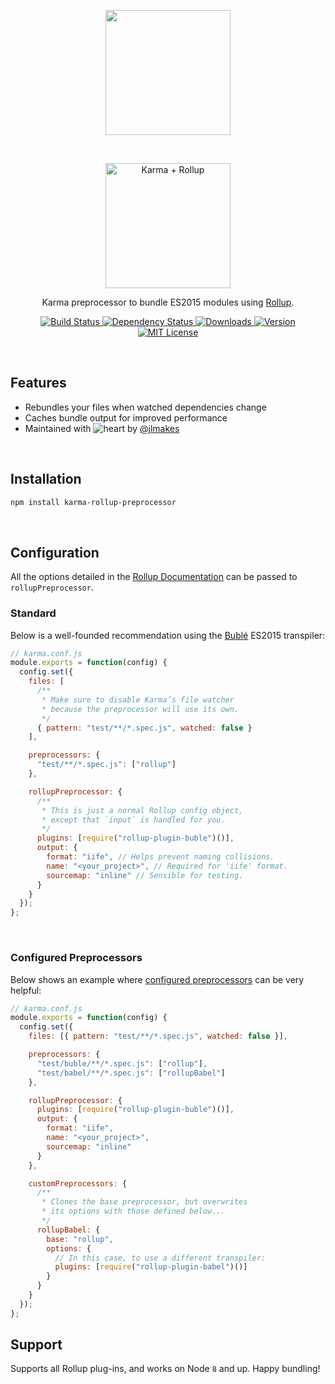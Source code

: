 <p align="center">
	<img src="https://jlmak.es/logos/png/karma-rollup-preprocessor.png?v=1" width="200px" >
</p>

<br>

<p align="center">
	<img src="https://jlmak.es/logos/svg/karma+rollup-logotype.svg" width="200px" alt="Karma + Rollup">
</p>

<p align="center">Karma preprocessor to bundle ES2015 modules using <a href="http://rollupjs.org/">Rollup</a>.</p>

<p align="center">
	<a href="https://travis-ci.org/jlmakes/karma-rollup-preprocessor">
		<img src="https://img.shields.io/travis/jlmakes/karma-rollup-preprocessor.svg" alt="Build Status">
	</a>
	<a href="https://david-dm.org/jlmakes/karma-rollup-preprocessor">
		<img src="https://img.shields.io/david/jlmakes/karma-rollup-preprocessor.svg" alt="Dependency Status">
	</a>
	<a href="https://www.npmjs.com/package/karma-rollup-preprocessor">
		<img src="https://img.shields.io/npm/dm/karma-rollup-preprocessor.svg" alt="Downloads">
	</a>
	<a href="https://www.npmjs.com/package/karma-rollup-preprocessor">
		<img src="https://img.shields.io/npm/v/karma-rollup-preprocessor.svg" alt="Version">
	</a>
	<a href="https://opensource.org/licenses/MIT">
		<img src="https://img.shields.io/badge/license-MIT-blue.svg" alt="MIT License">
	</a>
</p>

<br>

## Features

- Rebundles your files when watched dependencies change
- Caches bundle output for improved performance
- Maintained with ![heart](http://i.imgur.com/oXJmdtz.gif) by [@jlmakes](https://twitter.com/jlmakes)

<br>

## Installation

```bash
npm install karma-rollup-preprocessor
```

<br>

## Configuration

All the options detailed in the [Rollup Documentation](https://github.com/rollup/rollup/wiki/JavaScript-API) can be passed to `rollupPreprocessor`.

### Standard

Below is a well-founded recommendation using the [Bublé](https://buble.surge.sh) ES2015 transpiler:

```js
// karma.conf.js
module.exports = function(config) {
  config.set({
    files: [
      /**
       * Make sure to disable Karma’s file watcher
       * because the preprocessor will use its own.
       */
      { pattern: "test/**/*.spec.js", watched: false }
    ],

    preprocessors: {
      "test/**/*.spec.js": ["rollup"]
    },

    rollupPreprocessor: {
      /**
       * This is just a normal Rollup config object,
       * except that `input` is handled for you.
       */
      plugins: [require("rollup-plugin-buble")()],
      output: {
        format: "iife", // Helps prevent naming collisions.
        name: "<your_project>", // Required for 'iife' format.
        sourcemap: "inline" // Sensible for testing.
      }
    }
  });
};
```

<br>

### Configured Preprocessors

Below shows an example where [configured preprocessors](http://karma-runner.github.io/1.0/config/preprocessors.html) can be very helpful:

```js
// karma.conf.js
module.exports = function(config) {
  config.set({
    files: [{ pattern: "test/**/*.spec.js", watched: false }],

    preprocessors: {
      "test/buble/**/*.spec.js": ["rollup"],
      "test/babel/**/*.spec.js": ["rollupBabel"]
    },

    rollupPreprocessor: {
      plugins: [require("rollup-plugin-buble")()],
      output: {
        format: "iife",
        name: "<your_project>",
        sourcemap: "inline"
      }
    },

    customPreprocessors: {
      /**
       * Clones the base preprocessor, but overwrites
       * its options with those defined below...
       */
      rollupBabel: {
        base: "rollup",
        options: {
          // In this case, to use a different transpiler:
          plugins: [require("rollup-plugin-babel")()]
        }
      }
    }
  });
};
```

## Support

Supports all Rollup plug-ins, and works on Node `8` and up. Happy bundling!
